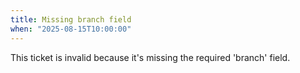 ```yaml
---
title: Missing branch field
when: "2025-08-15T10:00:00"
---
```


This ticket is invalid because it's missing the required 'branch' field.